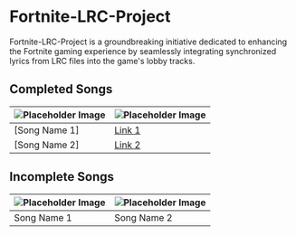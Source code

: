 # Fortnite-LRC-Project

Fortnite-LRC-Project is a groundbreaking initiative dedicated to enhancing the Fortnite gaming experience by seamlessly integrating synchronized lyrics from LRC files into the game's lobby tracks.

## Completed Songs

| ![Placeholder Image](https://static.wikia.nocookie.net/fortnite/images/3/3b/Save_the_World_-_Music_-_Fortnite.png/revision/latest?cb=20220216210710) | ![Placeholder Image](https://static.wikia.nocookie.net/fortnite/images/3/3b/Save_the_World_-_Music_-_Fortnite.png/revision/latest?cb=20220216210710) |
|---|---|
| [Song Name 1] | [Link 1](#) |
| [Song Name 2] | [Link 2](#) |

## Incomplete Songs

| ![Placeholder Image](https://static.wikia.nocookie.net/fortnite/images/3/3b/Save_the_World_-_Music_-_Fortnite.png/revision/latest?cb=20220216210710) | ![Placeholder Image](https://static.wikia.nocookie.net/fortnite/images/3/3b/Save_the_World_-_Music_-_Fortnite.png/revision/latest?cb=20220216210710) |
|---|---|
| Song Name 1 | Song Name 2 |
